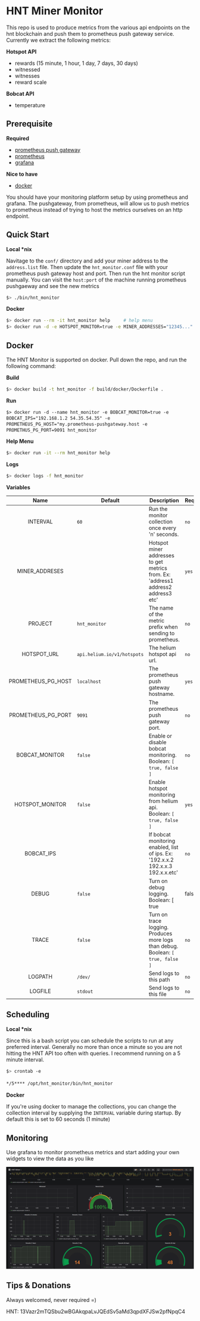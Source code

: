 # HNT Miner Monitor

This repo is used to produce metrics from the various api endpoints on the hnt blockchain and push them to prometheus push gateway service. Currently we extract the following metrics:

**Hotspot API**

- rewards (15 minute, 1 hour, 1 day, 7 days, 30 days)
- witnessed
- witnesses
- reward scale

**Bobcat API**

- temperature

## Prerequisite

**Required**

- [prometheus push gateway](https://github.com/prometheus/pushgateway)
- [prometheus](https://prometheus.io/docs/prometheus/latest/installation)
- [grafana](https://grafana.com/docs/grafana/latest/installation/docker)

**Nice to have**

- [docker](https://docker.io)

You should have your monitoring platform setup by using prometheus and grafana. The pushgateway, from prometheus, will allow us to push metrics to prometheus instead of trying to host the metrics ourselves on an http endpoint.

## Quick Start

**Local \*nix**

Navitage to the `conf/` directory and add your miner address to the `address.list` file. Then update the `hnt_monitor.conf` file with your prometheus push gateway host and port. Then run the hnt monitor script manually. You can visit the `host:port` of the machine running prometheus pushgaeway and see the new metrics

```bash
$> ./bin/hnt_monitor
```

**Docker**

```bash
$> docker run --rm -it hnt_monitor help     # help menu
$> docker run -d -e HOTSPOT_MONITOR=true -e MINER_ADDRESSES="12345..." -e PROMETHEUS_PG_HOST=my.prometheus-pushgateway.host hnt_monitor  # Enable hotspot monitoring from helium api
```

## Docker

The HNT Monitor is supported on docker. Pull down the repo, and run the following command:

**Build**

```bash
$> docker build -t hnt_monitor -f build/docker/Dockerfile .
```

**Run**

```
$> docker run -d --name hnt_monitor -e BOBCAT_MONITOR=true -e BOBCAT_IPS="192.168.1.2 54.35.54.35" -e PROMETHEUS_PG_HOST="my.prometheus-pushgateway.host -e PROMETHUS_PG_PORT=9091 hnt_monitor
```

**Help Menu**

```bash
$> docker run -it --rm hnt_monitor help
```

**Logs**

```bash
$> docker logs -f hnt_monitor
```

**Variables**

| Name | Default | Description | Required |
|:----:|---------|-------------|----------|
| INTERVAL | `60` | Run the monitor collection once every 'n' seconds. | `no` |
| MINER_ADDRESES | | Hotspot miner addresses to get metrics from. Ex: 'address1 address2 address3 etc' | `yes` |
| PROJECT | `hnt_monitor` | The name of the metric prefix when sending to prometheus. | `no` |
| HOTSPOT_URL | `api.helium.io/v1/hotspots` | The helium hotspot api url. | `no` |
| PROMETHEUS_PG_HOST | `localhost` | The prometheus push gateway hostname. | `yes` |
| PROMETHEUS_PG_PORT | `9091` | The prometheus push gateway port. | `no` |
| BOBCAT_MONITOR | `false` | Enable or disable bobcat monitoring. Boolean: `[ true, false ]` | `no` |
| HOTSPOT_MONITOR | `false` | Enable hotspot monitoring from helium api. Boolean: `[ true, false ]` | `yes` |
| BOBCAT_IPS | | If bobcat monitoring enabled, list of ips. Ex: '192.x.x.2 192.x.x.3 192.x.x.etc' | `no` |
| DEBUG | `false` | Turn on debug logging. Boolean: [ true | false ] | `no` |
| TRACE | `false` | Turn on trace logging. Produces more logs than debug. Boolean: `[ true, false ]` | `no` |
| LOGPATH | `/dev/` | Send logs to this path | `no` |
| LOGFILE | `stdout` | Send logs to this file | `no` |

## Scheduling 

**Local \*nix**

Since this is a bash script you can schedule the scripts to run at any preferred interval. Generally no more than once a minute so you are not hitting the HNT API too often with queries. I recommend running on a 5 minute interval.

```bash
$> crontab -e

*/5**** /opt/hnt_monitor/bin/hnt_monitor
```

**Docker**

If you're using docker to manage the collections, you can change the collection interval by supplying the `INTERVAL` variable during startup. By default this is set to 60 seconds (1 minute)

## Monitoring

Use grafana to monitor prometheus metrics and start adding your own widgets to view the data as you like

![grafana](docs/grafana.PNG)

## Tips & Donations

Always welcomed, never required =) 

HNT: 13Vazr2mTQSbu2wBGAkqpaLvJQEdSv5aMd3qpdXFJSw2pfNpqC4
